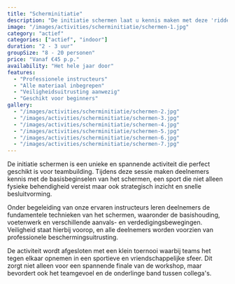 ```yaml
---
title: "Scherminitiatie"
description: "De initiatie schermen laat u kennis maken met deze 'ridderlijke' sport die toch voor de meeste mensen nog vrij onbekend is."
image: "/images/activities/scherminitiatie/schermen-1.jpg"
category: "actief"
categories: ["actief", "indoor"]
duration: "2 - 3 uur"
groupSize: "8 - 20 personen"
price: "Vanaf €45 p.p."
availability: "Het hele jaar door"
features:
  - "Professionele instructeurs"
  - "Alle materiaal inbegrepen"
  - "Veiligheidsuitrusting aanwezig"
  - "Geschikt voor beginners"
gallery:
  - "/images/activities/scherminitiatie/schermen-2.jpg"
  - "/images/activities/scherminitiatie/schermen-3.jpg"
  - "/images/activities/scherminitiatie/schermen-4.jpg"
  - "/images/activities/scherminitiatie/schermen-5.jpg"
  - "/images/activities/scherminitiatie/schermen-6.jpg"
  - "/images/activities/scherminitiatie/schermen-7.jpg"
---
```


De initiatie schermen is een unieke en spannende activiteit die perfect geschikt is voor teambuilding. Tijdens deze sessie maken deelnemers kennis met de basisbeginselen van het schermen, een sport die niet alleen fysieke behendigheid vereist maar ook strategisch inzicht en snelle besluitvorming.

Onder begeleiding van onze ervaren instructeurs leren deelnemers de fundamentele technieken van het schermen, waaronder de basishouding, voetenwerk en verschillende aanvals- en verdedigingsbewegingen. Veiligheid staat hierbij voorop, en alle deelnemers worden voorzien van professionele beschermingsuitrusting.

De activiteit wordt afgesloten met een klein toernooi waarbij teams het tegen elkaar opnemen in een sportieve en vriendschappelijke sfeer. Dit zorgt niet alleen voor een spannende finale van de workshop, maar bevordert ook het teamgevoel en de onderlinge band tussen collega's.
